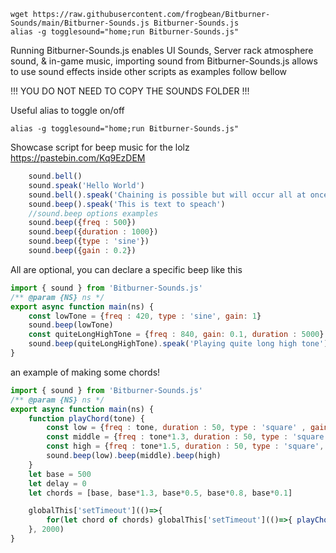 ```
wget https://raw.githubusercontent.com/frogbean/Bitburner-Sounds/main/Bitburner-Sounds.js Bitburner-Sounds.js
alias -g togglesound="home;run Bitburner-Sounds.js"
```

Running Bitburner-Sounds.js enables UI Sounds, Server rack atmosphere sound, & in-game music, importing sound from Bitburner-Sounds.js allows to use sound effects inside other scripts as examples follow bellow

!!! YOU DO NOT NEED TO COPY THE SOUNDS FOLDER !!!

Useful alias to toggle on/off
```
alias -g togglesound="home;run Bitburner-Sounds.js"
```

Showcase script for beep music for the lolz https://pastebin.com/Kq9EzDEM


```js
    sound.bell()
    sound.speak('Hello World')
    sound.bell().speak('Chaining is possible but will occur all at once')
    sound.beep().speak('This is text to speach')
    //sound.beep options examples
    sound.beep({freq : 500})
    sound.beep({duration : 1000})
    sound.beep({type : 'sine'})
    sound.beep({gain : 0.2})
```

All are optional, you can declare a specific beep like this

```js
import { sound } from 'Bitburner-Sounds.js'
/** @param {NS} ns */
export async function main(ns) {
    const lowTone = {freq : 420, type : 'sine', gain: 1}
    sound.beep(lowTone)
    const quiteLongHighTone = {freq : 840, gain: 0.1, duration : 5000}
    sound.beep(quiteLongHighTone).speak('Playing quite long high tone')
}
```

an example of making some chords!
```js
import { sound } from 'Bitburner-Sounds.js'
/** @param {NS} ns */
export async function main(ns) {
    function playChord(tone) {
        const low = {freq : tone, duration : 50, type : 'square' , gain : 0.1}
        const middle = {freq : tone*1.3, duration : 50, type : 'square', gain : 0.1}
        const high = {freq : tone*1.5, duration : 50, type : 'square', gain : 0.1}
        sound.beep(low).beep(middle).beep(high)
    }
    let base = 500
    let delay = 0
    let chords = [base, base*1.3, base*0.5, base*0.8, base*0.1]

    globalThis['setTimeout'](()=>{
        for(let chord of chords) globalThis['setTimeout'](()=>{ playChord(chord); }, (delay+=100))
    }, 2000)
}
```
